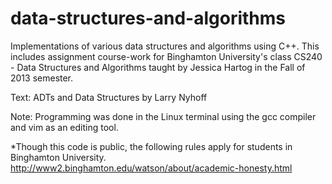 data-structures-and-algorithms
==============================

Implementations of various data structures and algorithms using C++. This includes assignment course-work for Binghamton University's class CS240 - Data Structures and Algorithms taught by Jessica Hartog in the Fall of 2013 semester. 

Text: ADTs and Data Structures by Larry Nyhoff

Note: Programming was done in the Linux terminal using the gcc compiler and vim as an editing tool.

*Though this code is public, the following rules apply for students in Binghamton University.
http://www2.binghamton.edu/watson/about/academic-honesty.html
